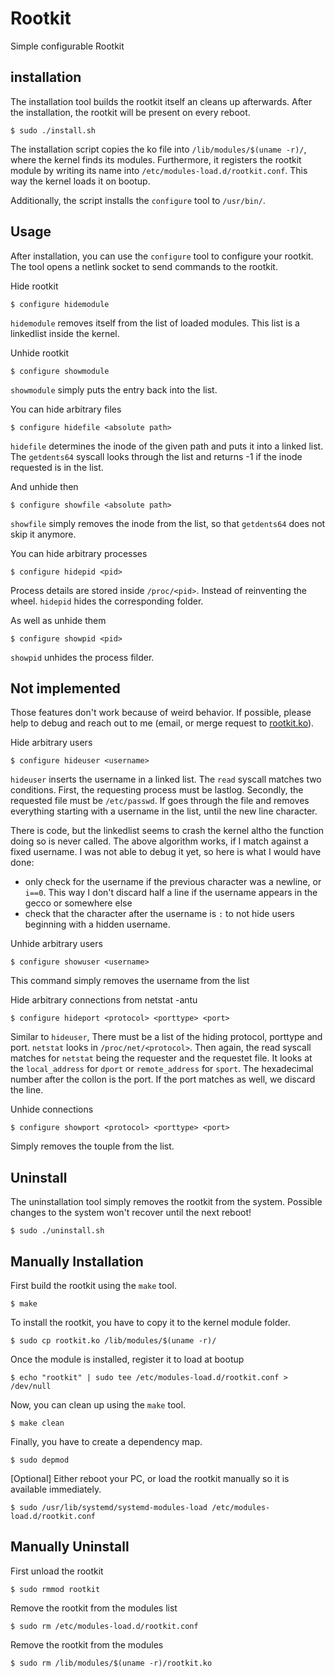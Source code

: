 # Rootkit
Simple configurable Rootkit

## installation
The installation tool builds the rootkit itself an cleans up afterwards. After the installation, the rootkit will be present on every reboot.
```
$ sudo ./install.sh
```

The installation script copies the ko file into `/lib/modules/$(uname -r)/`, where the kernel finds its modules. Furthermore, it registers the rootkit module by writing its name into `/etc/modules-load.d/rootkit.conf`. This way the kernel loads it on bootup.

Additionally, the script installs the `configure` tool to `/usr/bin/`.

## Usage
After installation, you can use the `configure` tool to configure your rootkit. The tool opens a netlink socket to send commands to the rootkit.

Hide rootkit
```
$ configure hidemodule
```

`hidemodule` removes itself from the list of loaded modules. This list is a linkedlist inside the kernel.

Unhide rootkit
```
$ configure showmodule
```

`showmodule` simply puts the entry back into the list.

You can hide arbitrary files
```
$ configure hidefile <absolute path>
```

`hidefile` determines the inode of the given path and puts it into a linked list. The `getdents64` syscall looks through the list and returns -1 if the inode requested is in the list.

And unhide then
```
$ configure showfile <absolute path>
```
`showfile` simply removes the inode from the list, so that `getdents64` does not skip it anymore.

You can hide arbitrary processes
```
$ configure hidepid <pid>
```
Process details are stored inside `/proc/<pid>`. Instead of reinventing the wheel. `hidepid` hides the corresponding folder. 


As well as unhide them
```
$ configure showpid <pid>
```
`showpid` unhides the process filder.


## Not implemented

Those features don't work because of weird behavior. If possible, please help to debug and reach out to me (email, or merge request to [rootkit.ko](https://github.com/b3ny4/rootkit.ko)).

Hide arbitrary users
```
$ configure hideuser <username>
```
`hideuser` inserts the username in a linked list. The `read` syscall matches two conditions. First, the requesting process must be lastlog. Secondly, the requested file must be `/etc/passwd`. If goes through the file and removes everything starting with a username in the list, until the new line character.

There is code, but the linkedlist seems to crash the kernel altho the function doing so is never called. The above algorithm works, if I match against a fixed username. I was not able to debug it yet, so here is what I would have done:
 - only check for the username if the previous character was a newline, or `i==0`. This way I don't discard half a line if the username appears in the gecco or somewhere else
 - check that the character after the username is `:` to not hide users beginning with a hidden username.

Unhide arbitrary users
```
$ configure showuser <username>
```
This command simply removes the username from the list

Hide arbitrary connections from netstat -antu
```
$ configure hideport <protocol> <porttype> <port>
```
Similar to `hideuser`, There must be a list of the hiding protocol, porttype and port. `netstat` looks in `/proc/net/<protocol>`. Then again, the read syscall matches for `netstat` being the requester and the requestet file. It looks at the `local_address` for `dport` or `remote_address` for `sport`. The hexadecimal number after the collon is the port. If the port matches as well, we discard the line.

Unhide connections
```
$ configure showport <protocol> <porttype> <port>
```
Simply removes the touple from the list.

## Uninstall
The uninstallation tool simply removes the rootkit from the system. Possible changes to the system won't recover until the next reboot!

```
$ sudo ./uninstall.sh
```


## Manually Installation
First build the rootkit using the `make` tool.

```
$ make
```

To install the rootkit, you have to copy it to the kernel module folder.

```
$ sudo cp rootkit.ko /lib/modules/$(uname -r)/
```

Once the module is installed, register it to load at bootup

```
$ echo "rootkit" | sudo tee /etc/modules-load.d/rootkit.conf > /dev/null
```

Now, you can clean up using the `make` tool.

```
$ make clean
```

Finally, you have to create a dependency map.

```
$ sudo depmod
```

[Optional] Either reboot your PC, or load the rootkit manually so it is available immediately.

```
$ sudo /usr/lib/systemd/systemd-modules-load /etc/modules-load.d/rootkit.conf
```

## Manually Uninstall

First unload the rootkit

```
$ sudo rmmod rootkit
```

Remove the rootkit from the modules list

```
$ sudo rm /etc/modules-load.d/rootkit.conf
```

Remove the rootkit from the modules

```
$ sudo rm /lib/modules/$(uname -r)/rootkit.ko
```
